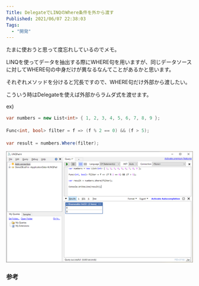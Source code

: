 ```yaml
---
Title: DelegateでLINQのWhere条件を外から渡す
Published: 2021/06/07 22:38:03
Tags:
  - "開発"
---
```

たまに使おうと思って度忘れしているのでメモ。  

LINQを使ってデータを抽出する際にWHERE句を用いますが、同じデータソースに対してWHERE句の中身だけが異なるなんてことがあるかと思います。  

それぞれメソッドを分けると冗長ですので、WHERE句だけ外部から渡したい。  

こういう時はDelegateを使えば外部からラムダ式を渡せます。

ex)  
```csharp
var numbers = new List<int> { 1, 2, 3, 4, 5, 6, 7, 8, 9 };

Func<int, bool> filter = f => (f % 2 == 0) && (f > 5);

var result = numbers.Where(filter);
```
![](20210607223638.png) 


### 参考

<?# OEmbed "https://stackoverflow.com/questions/10243458/delegate-in-a-where-clause" /?>

<?# OEmbed "https://qiita.com/RyotaMurohoshi/items/740151bd772889cf07de" /?>

